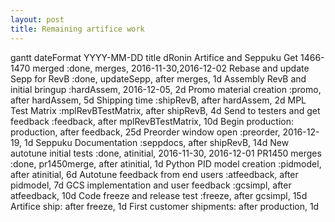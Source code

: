 ```yaml
---
layout: post
title: Remaining artifice work
---
```


<script src="/js/mermaid.min.js"></script>
<div class="mermaid">
gantt
  dateFormat  YYYY-MM-DD
  title dRonin Artifice and Seppuku
  Get 1466-1470 merged         :done, merges, 2016-11-30,2016-12-02
  Rebase and update Sepp for RevB       :done, updateSepp, after merges, 1d
  Assembly RevB and initial bringup     :hardAssem, 2016-12-05, 2d
  Promo material creation   :promo, after hardAssem, 5d
  Shipping time    :shipRevB, after hardAssem, 2d
  MPL Test Matrix :mplRevBTestMatrix, after shipRevB, 4d
  Send to testers and get feedback    :feedback, after mplRevBTestMatrix, 10d
  Begin production:  production, after feedback, 25d
  Preorder window open :preorder, 2016-12-19, 1d
  Seppuku Documentation     :seppdocs, after shipRevB, 14d
  New autotune initial tests     :done, atinitial, 2016-11-30, 2016-12-01
  PR1450 merges   :done, pr1450merge, after atinitial, 1d
  Python PID model creation :pidmodel, after atinitial, 6d
  Autotune feedback from end users :atfeedback, after pidmodel, 7d
  GCS implementation and user feedback :gcsimpl, after atfeedback, 10d
  Code freeze and release test :freeze, after gcsimpl, 15d
  Artifice ship: after freeze, 1d
  First customer shipments: after production, 1d
</div>
